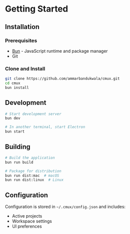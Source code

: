 # Getting Started

## Installation

### Prerequisites

- [Bun](https://bun.sh) - JavaScript runtime and package manager
- Git

### Clone and Install

```bash
git clone https://github.com/ammarbandukwala/cmux.git
cd cmux
bun install
```

## Development

```bash
# Start development server
bun dev

# In another terminal, start Electron
bun start
```

## Building

```bash
# Build the application
bun run build

# Package for distribution
bun run dist:mac  # macOS
bun run dist:linux  # Linux
```

## Configuration

Configuration is stored in `~/.cmux/config.json` and includes:

- Active projects
- Workspace settings
- UI preferences
